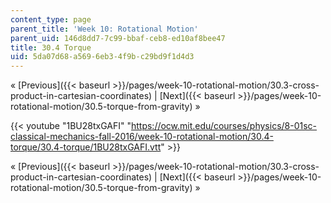 ```yaml
---
content_type: page
parent_title: 'Week 10: Rotational Motion'
parent_uid: 146d8dd7-7c99-bbaf-ceb8-ed10af8bee47
title: 30.4 Torque
uid: 5da07d68-a569-6eb3-4f9b-c29bd9f1d4d3
---
```


« [Previous]({{< baseurl >}}/pages/week-10-rotational-motion/30.3-cross-product-in-cartesian-coordinates) | [Next]({{< baseurl >}}/pages/week-10-rotational-motion/30.5-torque-from-gravity) »

{{< youtube "1BU28txGAFI" "https://ocw.mit.edu/courses/physics/8-01sc-classical-mechanics-fall-2016/week-10-rotational-motion/30.4-torque/30.4-torque/1BU28txGAFI.vtt" >}}

« [Previous]({{< baseurl >}}/pages/week-10-rotational-motion/30.3-cross-product-in-cartesian-coordinates) | [Next]({{< baseurl >}}/pages/week-10-rotational-motion/30.5-torque-from-gravity) »